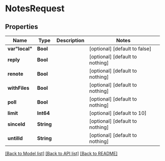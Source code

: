 # NotesRequest


## Properties
Name | Type | Description | Notes
------------ | ------------- | ------------- | -------------
**var&quot;local&quot;** | **Bool** |  | [optional] [default to false]
**reply** | **Bool** |  | [optional] [default to nothing]
**renote** | **Bool** |  | [optional] [default to nothing]
**withFiles** | **Bool** |  | [optional] [default to nothing]
**poll** | **Bool** |  | [optional] [default to nothing]
**limit** | **Int64** |  | [optional] [default to 10]
**sinceId** | **String** |  | [optional] [default to nothing]
**untilId** | **String** |  | [optional] [default to nothing]


[[Back to Model list]](../README.md#models) [[Back to API list]](../README.md#api-endpoints) [[Back to README]](../README.md)


